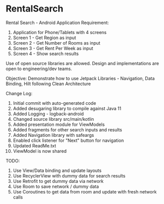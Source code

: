 # RentalSearch
Rental Search - Android Application
Requirement:
1. Application for Phone/Tablets with 4 screens
2. Screen 1 - Get Region as input
3. Screen 2 - Get Number of Rooms as input
4. Screen 3 - Get Rent Per Week as input
5. Screen 4 - Show search results

Use of open source libraries are allowed. Design and implementations are open to engineering/dev teams.

Objective:
Demonstrate how to use Jetpack Libraries - Navigation, Data Binding, Hilt following Clean Architecture

Change Log:
1. Initial commit with auto-generated code
2. Added desugaring library to compile against Java 11
3. Added Logging - logback-android
4. Changed source library src/main/kotlin
5. Added presentation module for ViewModels
6. Added fragments for other search inputs and results
7. Added Navigation library with safeargs
8. Enabled click listener for "Next" button for navigation
9. Updated ReadMe.txt
10. ViewModel is now shared

TODO:
1. Use View/Data binding and update layouts 
2. Use RecyclerView with dummy data for search results
3. Use Retrofit to get dummy data via network
4. Use Room to save network / dummy data
5. Use Coroutines to get data from room and update with fresh network calls



